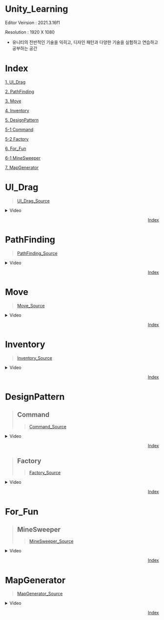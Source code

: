 # Unity_Learning
Editor Veirsion : 2021.3.16f1

Resolution : 1920 X 1080

- 유니티의 전반적인 기술을 익히고, 디자인 패턴과 다양한 기술을 실험하고 연습하고 공부하는 공간

# Index
[1. UI_Drag](#UI_Drag)

[2. PathFinding](#PathFinding)

[3. Move](#Move)

[4. Inventory](#Inventory)

[5. DesignPattern](#DesignPattern)

[5-1 Command](#Command)

[5-2 Factory](#Factory)

[6. For_Fun](#For_Fun)

[6-1 MineSweeper](#MineSweeper)

[7. MapGenerator](#MapGenerator)



# UI_Drag
> [UI_Drag_Source](https://github.com/noey-uyg/Unity_Func_Learning/tree/master/Assets/NoeyUyg/UI_Drag_Learning)
>
<details>
  <summary> Video</summary> 
  
> ![Image](https://github.com/user-attachments/assets/40847cab-7597-44a8-919c-b579dabcedc6)

</details>

<div align="right">
  
[Index](#Index)

</div>

# PathFinding
> [PathFinding_Source](https://github.com/noey-uyg/Unity_Func_Learning/tree/master/Assets/NoeyUyg/PathFinding)
> 
<details>
  <summary> Video</summary> 
  
> ### Astar
> ![Image](https://github.com/user-attachments/assets/d74a6a53-3898-4341-9956-e7880fcb1e30)
> ### BFS
> ![Image](https://github.com/user-attachments/assets/cb732f94-256d-4bf2-be85-96e7996b8d5f)

</details>
<div align="right">
  
[Index](#Index)

</div>

# Move
> [Move_Source](https://github.com/noey-uyg/Unity_Func_Learning/tree/master/Assets/NoeyUyg/Move_Learning)
> 
<details>
  <summary> Video</summary> 
  
> ![Image](https://github.com/user-attachments/assets/62309b04-7f0f-4d60-a0cf-eefa8af57d7b)

</details>

<div align="right">
  
[Index](#Index)

</div>

# Inventory
> [Inventory_Source](https://github.com/noey-uyg/Unity_Func_Learning/tree/master/Assets/NoeyUyg/Inventory_Learning)
> 
<details>
  <summary> Video</summary> 
  
> ![Image](https://github.com/user-attachments/assets/d5181fb3-c133-41dc-b594-c64671c538db)

</details>

<div align="right">
  
[Index](#Index)

</div>

# DesignPattern
> ## Command
> > [Command_Source](https://github.com/noey-uyg/Unity_Func_Learning/tree/master/Assets/NoeyUyg/DesignPattern/Command)
<details>
  <summary> Video</summary> 
  
>> ![Image](https://github.com/user-attachments/assets/696b15f6-b137-4a5e-b772-cecdc4a99159)

</details>

<div align="right">
  
[Index](#Index)

</div>

> ## Factory
> > [Factory_Source](https://github.com/noey-uyg/Unity_Func_Learning/tree/master/Assets/NoeyUyg/DesignPattern/Factory)

<details>
  <summary> Video</summary> 
  
>> ![Image](https://github.com/user-attachments/assets/13b38184-ae40-4921-835f-ce017196f89a)

</details>

<div align="right">
  
[Index](#Index)

</div>

# For_Fun
> ## MineSweeper
> > [MineSweeper_Source](https://github.com/noey-uyg/Unity_Func_Learning/tree/master/Assets/NoeyUyg/For_Fun)
<details>
  <summary> Video</summary> 
  
>> ![Image](https://github.com/user-attachments/assets/8b160413-5b55-49d3-b66e-c3c0b1345ff7)

</details>

<div align="right">
  
[Index](#Index)

</div>

# MapGenerator
> [MapGenerator_Source](https://github.com/noey-uyg/Unity_Func_Learning/tree/master/Assets/NoeyUyg/MapGenerator)
> 
<details>
  <summary> Video</summary> 
  
> ![Image](https://github.com/user-attachments/assets/aca3d1a0-9125-476b-9455-742c7a02b733)

</details>

<div align="right">
  
[Index](#Index)

</div>

